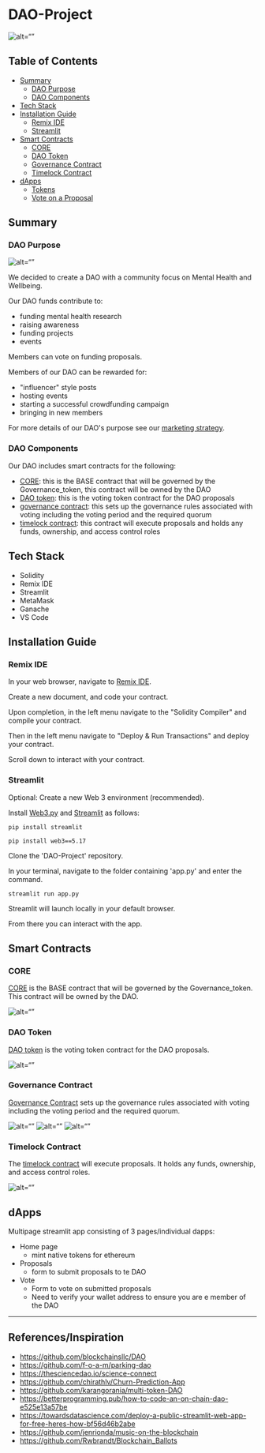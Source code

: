 # DAO-Project
![alt=“”](https://github.com/dhaameen/DAO-Project/blob/main/images/DAO.jpeg)

## Table of Contents
- [Summary](#summary)
  * [DAO Purpose](#dao-purpose)
  * [DAO Components](#dao-components)
- [Tech Stack](#tech-stack)
- [Installation Guide](#installation-guide)
  * [Remix IDE](#remix-ide)
  * [Streamlit](#streamlit)
- [Smart Contracts](#smart-contracts)
  * [CORE](#core)
  * [DAO Token](#dao-token)
  * [Governance Contract](#governance-contract)
  * [Timelock Contract](#timelock-contract)
- [dApps](#dapps)
  * [Tokens](#tokens)
  * [Vote on a Proposal](#vote-on-a-proposal)

## Summary

### DAO Purpose

![alt=“”](https://github.com/dhaameen/DAO-Project/blob/main/images/mind_image.jpeg)

We decided to create a DAO with a community focus on Mental Health and Wellbeing.

Our DAO funds contribute to:
- funding mental health research
- raising awareness
- funding projects
- events

Members can vote on funding proposals.

Members of our DAO can be rewarded for:
- "influencer" style posts
- hosting events
- starting a successful crowdfunding campaign
- bringing in new members

For more details of our DAO's purpose see our [marketing strategy](https://github.com/dhaameen/DAO-Project/marketing.md).

### DAO Components

Our DAO includes smart contracts for the following:
* [CORE](https://github.com/dhaameen/DAO-Project/blob/main/contracts/CORE.sol): this is the BASE contract that will be governed by the Governance_token, this contract will be owned by the DAO
* [DAO token](https://github.com/dhaameen/DAO-Project/blob/main/contracts/DAOtoken.sol): this is the voting token contract for the DAO proposals
* [governance contract](https://github.com/dhaameen/DAO-Project/blob/main/contracts/GovernanceContract.sol): this sets up the governance rules associated with voting including the voting period and the required quorum
* [timelock contract](https://github.com/dhaameen/DAO-Project/blob/main/contracts/Timelock.sol): this contract will execute proposals and holds any funds, ownership, and access control roles

## Tech Stack
- Solidity
- Remix IDE
- Streamlit
- MetaMask
- Ganache
- VS Code

## Installation Guide

### Remix IDE
In your web browser, navigate to [Remix IDE](https://remix.ethereum.org/).

Create a new document, and code your contract.

Upon completion, in the left menu navigate to the "Solidity Compiler" and compile your contract.

Then in the left menu navigate to "Deploy & Run Transactions" and deploy your contract.

Scroll down to interact with your contract.

### Streamlit
Optional: Create a new Web 3 environment (recommended).

Install [Web3.py](https://web3py.readthedocs.io/en/stable/overview.html) and [Streamlit](https://docs.streamlit.io/en/stable/installation.html) as follows:
  ```shell
  pip install streamlit
  ```
  
  ```shell
pip install web3==5.17
```

Clone the 'DAO-Project' repository.

In your terminal, navigate to the folder containing 'app.py' and enter the command. 

  ```shell
streamlit run app.py
```

Streamlit will launch locally in your default browser.

From there you can interact with the app.

## Smart Contracts

### CORE
[CORE](https://github.com/dhaameen/DAO-Project/blob/main/contracts/CORE.sol) is the BASE contract that will be governed by the Governance_token. This contract will be owned by the DAO.

![alt=“”](https://github.com/dhaameen/DAO-Project/blob/main/images/core.png)

### DAO Token
[DAO token](https://github.com/dhaameen/DAO-Project/blob/main/contracts/DAOtoken.sol) is the voting token contract for the DAO proposals.

![alt=“”](https://github.com/dhaameen/DAO-Project/blob/main/images/dao_token.png)

### Governance Contract
[Governance Contract](https://github.com/dhaameen/DAO-Project/blob/main/contracts/GovernanceContract.sol) sets up the governance rules associated with voting including the voting period and the required quorum.

![alt=“”](https://github.com/dhaameen/DAO-Project/blob/main/images/governance1.png)
![alt=“”](https://github.com/dhaameen/DAO-Project/blob/main/images/governance2.png)
![alt=“”](https://github.com/dhaameen/DAO-Project/blob/main/images/governance3.png)

### Timelock Contract
The [timelock contract](https://github.com/dhaameen/DAO-Project/blob/main/contracts/Timelock.sol) will execute proposals. It holds any funds, ownership, and access control roles.

![alt=“”](https://github.com/dhaameen/DAO-Project/blob/main/images/timelock.png)

## dApps
Multipage streamlit app consisting of 3 pages/individual dapps:
* Home page
    * mint native tokens for ethereum
* Proposals
    * form to submit proposals to te DAO
* Vote
    * Form to vote on submitted proposals
    * Need to verify your wallet address to ensure you are e member of the DAO
***
## References/Inspiration
* https://github.com/blockchainsllc/DAO
* https://github.com/f-o-a-m/parking-dao
* https://thesciencedao.io/science-connect
* https://github.com/chirathlv/Churn-Prediction-App
* https://github.com/karangorania/multi-token-DAO
* https://betterprogramming.pub/how-to-code-an-on-chain-dao-e525e13a57be
* https://towardsdatascience.com/deploy-a-public-streamlit-web-app-for-free-heres-how-bf56d46b2abe
* https://github.com/jenrionda/music-on-the-blockchain
* https://github.com/Rwbrandt/Blockchain_Ballots





